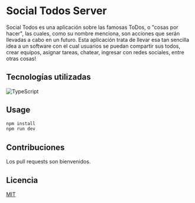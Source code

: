 # Social Todos Server

Social Todos es una aplicación sobre las famosas ToDos, o "cosas por hacer", las cuales, como su nombre menciona, son acciones que serán llevadas a cabo en un futuro.
Esta aplicación trata de llevar esa tan sencilla idea a un software con el cual usuarios se puedan compartir sus todos, crear equipos, asignar tareas, chatear, ingresar
con redes sociales, entre otras cosas!

## Tecnologías utilizadas

![TypeScript](https://gustavodohara.com/blogangular/wp-content/uploads/2018/08/typescript-150x150.png)

## Usage

```bash
npm install
npm run dev
```

## Contribuciones

Los pull requests son bienvenidos.

## Licencia

[MIT](https://choosealicense.com/licenses/mit/)
